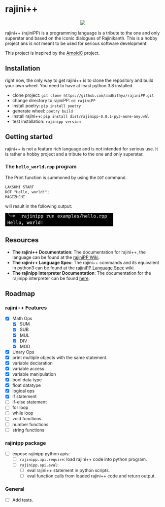 # rajini++
<p align="center">
<img width=256 src="https://user-images.githubusercontent.com/6749212/167663396-3030d334-ebde-4b0e-939b-ff48e146f488.png"/>
</p>

rajini++ (rajiniPP) is a programming language is a tribute to the one and only superstar and based on the iconic dialogues of Rajinikanth. This is a hobby project ans is not meant to be used for serious software development.

This project is inspired by the [ArnoldC](https://github.com/lhartikk/ArnoldC) project.

## Installation
right now, the only way to get rajini++ is to clone the repository and build your own wheel. You need to have at least python 3.8 installed.
- clone project: `git clone https://github.com/aadhithya/rajiniPP.git`
- change directory to rajiniPP: `cd rajiniPP`
- install poetry: `pip install poetry`
- generate wheel: `poetry build`
- install rajini++: `pip install dist/rajinipp-0.0.1-py3-none-any.whl`
- test installation: `rajinipp version`

## Getting started

rajini++ is not a feature rich language and is not intended for serious use. It is rather a hobby project and a tribute to the one and only superstar.

### The `hello_world.rpp` program
The Print function is summoned by using the `DOT` command.
```
LAKSHMI START
DOT "Hello, world!";
MAGIZHCHI
```
will result in the following output:

![hello world output](./imgs/hello-out.png)

## Resources
- **The rajini++ Documentation**: The documentation for rajini++, the language can be found at the [rajiniPP Wiki](https://github.com/aadhithya/rajiniPP/wiki/).
- **The rajini++ Language Spec**: The rajini++ commands and its equivalent in python3 can be found at the [rajiniPP Language Spec](https://github.com/aadhithya/rajiniPP/wiki/rajiniPP:-Language-Specification) wiki.
- **The rajinipp Interpreter Documentation**: The documentation for the rajinipp interpreter can be found [here](https://github.com/aadhithya/rajiniPP/wiki/rajinipp:-The-interpreter).


## Roadmap
### rajini++ Features
- [x] Math Ops
  - [x] SUM
  - [x] SUB
  - [x] MUL
  - [x] DIV
  - [x] MOD
- [x] Unary Ops
- [x] print multiple objects with the same statement.
- [x] variable declaration
- [x] variable access
- [x] variable manipulation
- [x] bool data type
- [x] float datatype
- [x] logical ops
- [x] if statement
- [ ] if-else statement
- [ ] for loop
- [ ] while loop
- [ ] void functions
- [ ] number functions
- [ ] string functions

### rajinipp package
- [ ] expose rajinipp python apis:
  - [ ] `rajinipp.api.require`: load rajini++ code into python program.
  - [ ] `rajinipp.api.eval`:
    - [ ] eval rajini++ statement in python scripts.
    - [ ] eval function calls from loaded rajini++ code and return output.

### General
- [ ] Add tests.
